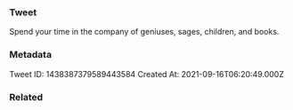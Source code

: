 ### Tweet
Spend your time in the company of geniuses, sages, children, and books.

### Metadata
Tweet ID: 1438387379589443584
Created At: 2021-09-16T06:20:49.000Z

### Related

